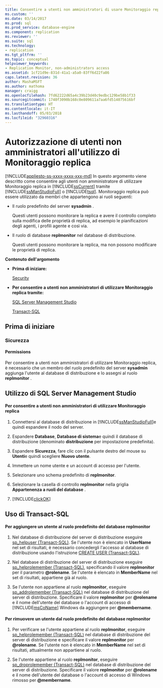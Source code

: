 ```yaml
---
title: Consentire a utenti non amministratori di usare Monitoraggio replica | Microsoft Docs
ms.custom: ''
ms.date: 03/14/2017
ms.prod: sql
ms.prod_service: database-engine
ms.component: replication
ms.reviewer: ''
ms.suite: sql
ms.technology:
- replication
ms.tgt_pltfrm: ''
ms.topic: conceptual
helpviewer_keywords:
- Replication Monitor, non-administrators access
ms.assetid: 1cf21d9e-831d-41a1-a5a0-83ff6d22fa86
caps.latest.revision: 36
author: MashaMSFT
ms.author: mathoma
manager: craigg
ms.openlocfilehash: 7fd62222d65a4c39b23d40c9edbc129be58b1f33
ms.sourcegitcommit: 1740f3090b168c0e809611a7aa6fd514075616bf
ms.translationtype: HT
ms.contentlocale: it-IT
ms.lasthandoff: 05/03/2018
ms.locfileid: "32960316"
---
```

# <a name="allow-non-administrators-to-use-replication-monitor"></a>Autorizzazione di utenti non amministratori all'utilizzo di Monitoraggio replica
[!INCLUDE[appliesto-ss-xxxx-xxxx-xxx-md](../../../includes/appliesto-ss-xxxx-xxxx-xxx-md.md)]
  In questo argomento viene descritto come consentire agli utenti non amministratore di utilizzare Monitoraggio replica in [!INCLUDE[ssCurrent](../../../includes/sscurrent-md.md)] tramite [!INCLUDE[ssManStudioFull](../../../includes/ssmanstudiofull-md.md)] o [!INCLUDE[tsql](../../../includes/tsql-md.md)]. Monitoraggio replica può essere utilizzato da membri che appartengono ai ruoli seguenti:  
  
-   Il ruolo predefinito del server **sysadmin** .  
  
     Questi utenti possono monitorare la replica e avere il controllo completo sulla modifica delle proprietà di replica, ad esempio le pianificazioni degli agenti, i profili agente e così via.  
  
-   Il ruolo di database **replmonitor** nel database di distribuzione.  
  
     Questi utenti possono monitorare la replica, ma non possono modificare le proprietà di replica.  
  
 **Contenuto dell'argomento**  
  
-   **Prima di iniziare:**  
  
     [Security](#Security)  
  
-   **Per consentire a utenti non amministratori di utilizzare Monitoraggio replica tramite:**  
  
     [SQL Server Management Studio](#SSMSProcedure)  
  
     [Transact-SQL](#TsqlProcedure)  
  
##  <a name="BeforeYouBegin"></a> Prima di iniziare  
  
###  <a name="Security"></a> Sicurezza  
  
####  <a name="Permissions"></a> Permissions  
 Per consentire a utenti non amministratori di utilizzare Monitoraggio replica, è necessario che un membro del ruolo predefinito del server **sysadmin** aggiunga l'utente al database di distribuzione e lo assegni al ruolo **replmonitor** .  
  
##  <a name="SSMSProcedure"></a> Utilizzo di SQL Server Management Studio  
  
#### <a name="to-allow-non-administrators-to-use-replication-monitor"></a>Per consentire a utenti non amministratori di utilizzare Monitoraggio replica  
  
1.  Connettersi al database di distribuzione in [!INCLUDE[ssManStudioFull](../../../includes/ssmanstudiofull-md.md)]e quindi espandere il nodo del server.  
  
2.  Espandere **Database**, **Database di sistema**e quindi il database di distribuzione (denominato **distribuzione** per impostazione predefinita).  
  
3.  Espandere **Sicurezza**, fare clic con il pulsante destro del mouse su **Utenti**e quindi scegliere **Nuovo utente**.  
  
4.  Immettere un nome utente e un account di accesso per l'utente.  
  
5.  Selezionare uno schema predefinito di **replmonitor**.  
  
6.  Selezionare la casella di controllo **replmonitor** nella griglia **Appartenenza a ruoli del database** .  
  
7.  [!INCLUDE[clickOK](../../../includes/clickok-md.md)]  
  
##  <a name="TsqlProcedure"></a> Uso di Transact-SQL  
  
#### <a name="to-add-a-user-to-the-replmonitor-fixed-database-role"></a>Per aggiungere un utente al ruolo predefinito del database replmonitor  
  
1.  Nel database di distribuzione del server di distribuzione eseguire [sp_helpuser &#40;Transact-SQL&#41;](../../../relational-databases/system-stored-procedures/sp-helpuser-transact-sql.md). Se l'utente non è elencato in **UserName** nel set di risultati, è necessario concedergli l'accesso al database di distribuzione usando l'istruzione [CREATE USER &#40;Transact-SQL&#41;](../../../t-sql/statements/create-user-transact-sql.md).  
  
2.  Nel database di distribuzione del server di distribuzione eseguire [sp_helprolemember &#40;Transact-SQL&#41;](../../../relational-databases/system-stored-procedures/sp-helprolemember-transact-sql.md), specificando il valore **replmonitor** per il parametro **@rolename**. Se l'utente è elencato in **MemberName** nel set di risultati, appartiene già al ruolo.  
  
3.  Se l'utente non appartiene al ruolo **replmonitor**, eseguire [sp_addrolemember &#40;Transact-SQL&#41;](../../../relational-databases/system-stored-procedures/sp-addrolemember-transact-sql.md) nel database di distribuzione del server di distribuzione. Specificare il valore **replmonitor** per **@rolename** e il nome dell'utente del database o l'account di accesso di [!INCLUDE[msCoName](../../../includes/msconame-md.md)] Windows da aggiungere per **@membername**.  
  
#### <a name="to-remove-a-user-from-the-replmonitor-fixed-database-role"></a>Per rimuovere un utente dal ruolo predefinito del database replmonitor  
  
1.  Per verificare se l'utente appartiene al ruolo **replmonitor**, eseguire [sp_helprolemember &#40;Transact-SQL&#41;](../../../relational-databases/system-stored-procedures/sp-helprolemember-transact-sql.md) nel database di distribuzione del server di distribuzione e specificare il valore **replmonitor** per **@rolename**. Se l'utente non è elencato in **MemberName** nel set di risultati, attualmente non appartiene al ruolo.  
  
2.  Se l'utente appartiene al ruolo **replmonitor**, eseguire [sp_droprolemember &#40;Transact-SQL&#41;](../../../relational-databases/system-stored-procedures/sp-droprolemember-transact-sql.md) nel database di distribuzione del server di distribuzione. Specificare il valore **replmonitor** per **@rolename** e il nome dell'utente del database o l'account di accesso di Windows rimosso per **@membername**.  
  
  
